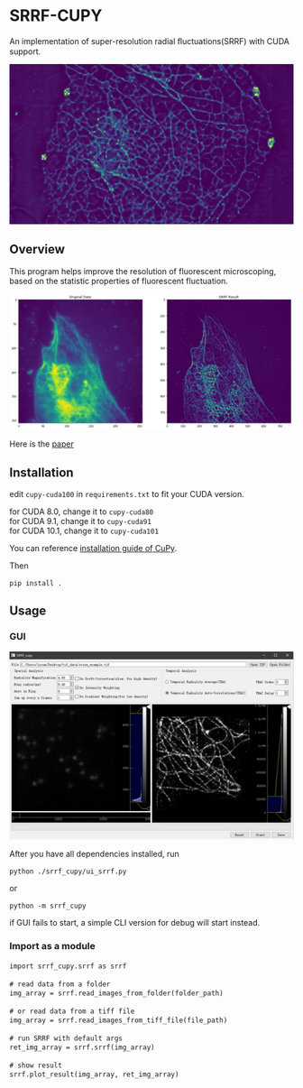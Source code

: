 # SRRF-CUPY

An implementation of super-resolution radial ﬂuctuations(SRRF) with CUDA support.

![featured image](demo_img/srrf_featured_image.webp)

## Overview

This program helps improve the resolution of fluorescent microscoping, based on the statistic properties of fluorescent fluctuation.

![comparison](demo_img/output_1_6-1024x491.webp)

Here is the [paper](https://www.osapublishing.org/oe/abstract.cfm?URI=oe-27-26-38337)

## Installation

edit `cupy-cuda100` in `requirements.txt` to fit your CUDA version. 

for CUDA 8.0, change it to `cupy-cuda80`  
for CUDA 9.1, change it to `cupy-cuda91`  
for CUDA 10.1, change it to `cupy-cuda101`  

You can reference [installation guide of CuPy](https://docs-cupy.chainer.org/en/stable/install.html#install-cupy).

Then

    pip install .

## Usage

### GUI

![GUI demo](demo_img/ui.png)

After you have all dependencies installed, run

    python ./srrf_cupy/ui_srrf.py

or

    python -m srrf_cupy

if GUI fails to start, a simple CLI version for debug will start instead.

### Import as a module

    import srrf_cupy.srrf as srrf
    
    # read data from a folder
    img_array = srrf.read_images_from_folder(folder_path)     
    
    # or read data from a tiff file
    img_array = srrf.read_images_from_tiff_file(file_path)    
    
    # run SRRF with default args
    ret_img_array = srrf.srrf(img_array)
    
    # show result
    srrf.plot_result(img_array, ret_img_array)
